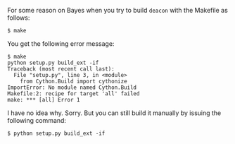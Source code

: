 For some reason on Bayes when you try to build `deacon` with the Makefile as follows:

```
$ make
```

You get the following error message:

```
$ make
python setup.py build_ext -if
Traceback (most recent call last):
  File "setup.py", line 3, in <module>
    from Cython.Build import cythonize
ImportError: No module named Cython.Build
Makefile:2: recipe for target 'all' failed
make: *** [all] Error 1
```

I have no idea why. Sorry. But you can still build it manually by issuing the following command:

```
$ python setup.py build_ext -if
```
